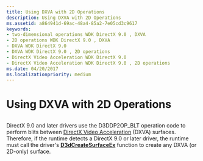 ```yaml
---
title: Using DXVA with 2D Operations
description: Using DXVA with 2D Operations
ms.assetid: a864941d-69ac-48a4-85a2-7e05cd3c9617
keywords:
- two-dimensional operations WDK DirectX 9.0 , DXVA
- 2D operations WDK DirectX 9.0 , DXVA
- DXVA WDK DirectX 9.0
- DXVA WDK DirectX 9.0 , 2D operations
- DirectX Video Acceleration WDK DirectX 9.0
- DirectX Video Acceleration WDK DirectX 9.0 , 2D operations
ms.date: 04/20/2017
ms.localizationpriority: medium
---
```


# Using DXVA with 2D Operations


## <span id="ddk_using_dxva_with_2d_operations_gg"></span><span id="DDK_USING_DXVA_WITH_2D_OPERATIONS_GG"></span>


DirectX 9.0 and later drivers use the D3DDP2OP\_BLT operation code to perform blits between [DirectX Video Acceleration](directx-video-acceleration.md) (DXVA) surfaces. Therefore, if the runtime detects a DirectX 9.0 or later driver, the runtime must call the driver's [**D3dCreateSurfaceEx**](https://docs.microsoft.com/windows/desktop/api/ddrawint/nc-ddrawint-pdd_createsurfaceex) function to create any DXVA (or 2D-only) surface.

 

 





